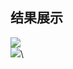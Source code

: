 ## 结果展示
![](https://github.com/xwr96/code-of-CSDN-competition/blob/master/red-green-light/1.jpg)\
![](https://github.com/xwr96/code-of-CSDN-competition/blob/master/red-green-light/2.jpg)\
